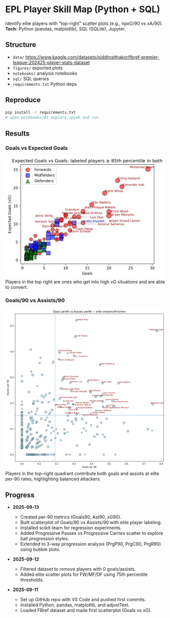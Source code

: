 # EPL Player Skill Map (Python + SQL)
Identify elite players with “top-right” scatter plots (e.g., npxG/90 vs xA/90).
**Tech:** Python (pandas, matplotlib), SQL (SQLite), Jupyter.

## Structure
- `data/` https://www.kaggle.com/datasets/siddhrajthakor/fbref-premier-league-202425-player-stats-dataset
- `figures/` exported plots
- `notebooks/` analysis notebooks
- `sql/` SQL queries
- `requirements.txt` Python deps

## Reproduce
```bash
pip install -r requirements.txt
# open notebooks/01_explore.ipynb and run
```

## Results

### Goals vs Expected Goals
![Goals vs Expected Goals](figures/goals_vs_xg.png)
Players in the top right are ones who get into high xG situations and are able to convert.

### Goals/90 vs Assists/90
![Goals/90 vs Assists/90](figures/goals90_vs_ast90.png) 
Players in the top-right quadrant contribute both goals and assists at elite per-90 rates, highlighting balanced attackers.




## Progress

- **2025-09-13**
  - Created per-90 metrics (Goals90, Ast90, xG90).
  - Built scatterplot of Goals/90 vs Assists/90 with elite player labeling.
  - Installed scikit-learn for regression experiments.
  - Added Progressive Passes vs Progressive Carries scatter to explore ball progression styles.
  - Extended to 3-way progression analysis (PrgP90, PrgC90, PrgR90) using bubble plots.

- **2025-09-12**  
  - Filtered dataset to remove players with 0 goals/assists.  
  - Added elite scatter plots for FW/MF/DF using 75th percentile thresholds.  

- **2025-09-11**  
  - Set up GitHub repo with VS Code and pushed first commits.  
  - Installed Python, pandas, matplotlib, and adjustText.  
  - Loaded FBref dataset and made first scatterplot (Goals vs xG). 